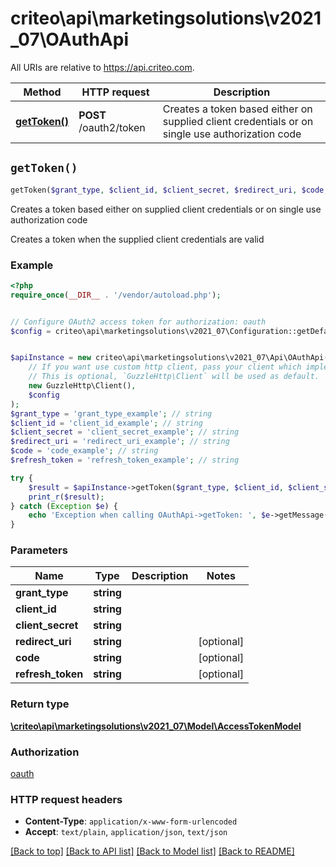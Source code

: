 # criteo\api\marketingsolutions\v2021_07\OAuthApi

All URIs are relative to https://api.criteo.com.

Method | HTTP request | Description
------------- | ------------- | -------------
[**getToken()**](OAuthApi.md#getToken) | **POST** /oauth2/token | Creates a token based either on supplied client credentials or on single use authorization code


## `getToken()`

```php
getToken($grant_type, $client_id, $client_secret, $redirect_uri, $code, $refresh_token): \criteo\api\marketingsolutions\v2021_07\Model\AccessTokenModel
```

Creates a token based either on supplied client credentials or on single use authorization code

Creates a token when the supplied client credentials are valid

### Example

```php
<?php
require_once(__DIR__ . '/vendor/autoload.php');


// Configure OAuth2 access token for authorization: oauth
$config = criteo\api\marketingsolutions\v2021_07\Configuration::getDefaultConfiguration()->setAccessToken('YOUR_ACCESS_TOKEN');


$apiInstance = new criteo\api\marketingsolutions\v2021_07\Api\OAuthApi(
    // If you want use custom http client, pass your client which implements `GuzzleHttp\ClientInterface`.
    // This is optional, `GuzzleHttp\Client` will be used as default.
    new GuzzleHttp\Client(),
    $config
);
$grant_type = 'grant_type_example'; // string
$client_id = 'client_id_example'; // string
$client_secret = 'client_secret_example'; // string
$redirect_uri = 'redirect_uri_example'; // string
$code = 'code_example'; // string
$refresh_token = 'refresh_token_example'; // string

try {
    $result = $apiInstance->getToken($grant_type, $client_id, $client_secret, $redirect_uri, $code, $refresh_token);
    print_r($result);
} catch (Exception $e) {
    echo 'Exception when calling OAuthApi->getToken: ', $e->getMessage(), PHP_EOL;
}
```

### Parameters

Name | Type | Description  | Notes
------------- | ------------- | ------------- | -------------
 **grant_type** | **string**|  |
 **client_id** | **string**|  |
 **client_secret** | **string**|  |
 **redirect_uri** | **string**|  | [optional]
 **code** | **string**|  | [optional]
 **refresh_token** | **string**|  | [optional]

### Return type

[**\criteo\api\marketingsolutions\v2021_07\Model\AccessTokenModel**](../Model/AccessTokenModel.md)

### Authorization

[oauth](../../README.md#oauth)

### HTTP request headers

- **Content-Type**: `application/x-www-form-urlencoded`
- **Accept**: `text/plain`, `application/json`, `text/json`

[[Back to top]](#) [[Back to API list]](../../README.md#endpoints)
[[Back to Model list]](../../README.md#models)
[[Back to README]](../../README.md)
